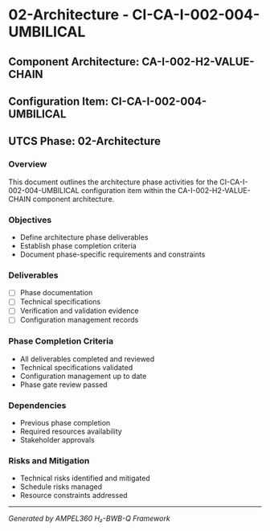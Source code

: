# 02-Architecture - CI-CA-I-002-004-UMBILICAL

## Component Architecture: CA-I-002-H2-VALUE-CHAIN
## Configuration Item: CI-CA-I-002-004-UMBILICAL
## UTCS Phase: 02-Architecture

### Overview
This document outlines the architecture phase activities for the CI-CA-I-002-004-UMBILICAL configuration item within the CA-I-002-H2-VALUE-CHAIN component architecture.

### Objectives
- Define architecture phase deliverables
- Establish phase completion criteria
- Document phase-specific requirements and constraints

### Deliverables
- [ ] Phase documentation
- [ ] Technical specifications
- [ ] Verification and validation evidence
- [ ] Configuration management records

### Phase Completion Criteria
- All deliverables completed and reviewed
- Technical specifications validated
- Configuration management up to date
- Phase gate review passed

### Dependencies
- Previous phase completion
- Required resources availability
- Stakeholder approvals

### Risks and Mitigation
- Technical risks identified and mitigated
- Schedule risks managed
- Resource constraints addressed

---
*Generated by AMPEL360 H₂-BWB-Q Framework*

